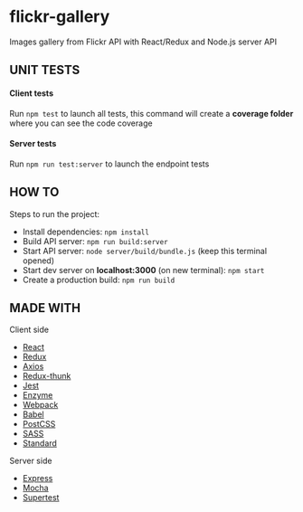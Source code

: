 # flickr-gallery
Images gallery from Flickr API with React/Redux and Node.js server API

## UNIT TESTS

#### Client tests
Run `npm test` to launch all tests, this command will create a **coverage folder** where you can see the code coverage

#### Server tests
Run `npm run test:server` to launch the endpoint tests

## HOW TO
Steps to run the project:

* Install dependencies: `npm install `
* Build API server: `npm run build:server`
* Start API server: `node server/build/bundle.js` (keep this terminal opened)
* Start dev server on **localhost:3000** (on new terminal): `npm start`
* Create a production build: `npm run build`

## MADE WITH

Client side
* [React](https://reactjs.org/)
* [Redux](https://redux.js.org/)
* [Axios](https://github.com/axios/axios)
* [Redux-thunk](https://github.com/gaearon/redux-thunk)
* [Jest](https://facebook.github.io/jest/)
* [Enzyme](http://airbnb.io/enzyme/)
* [Webpack](https://webpack.js.org/)
* [Babel](https://babeljs.io/)
* [PostCSS](http://postcss.org/)
* [SASS](https://sass-lang.com/)
* [Standard](https://standardjs.com/)

Server side
* [Express](https://expressjs.com/)
* [Mocha](https://mochajs.org/)
* [Supertest](https://github.com/visionmedia/supertest)